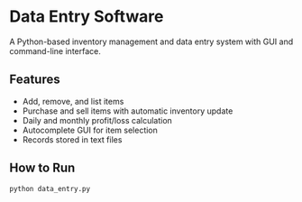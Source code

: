 # Data Entry Software

A Python-based inventory management and data entry system with GUI and command-line interface.

## Features
- Add, remove, and list items
- Purchase and sell items with automatic inventory update
- Daily and monthly profit/loss calculation
- Autocomplete GUI for item selection
- Records stored in text files

## How to Run
```bash
python data_entry.py
